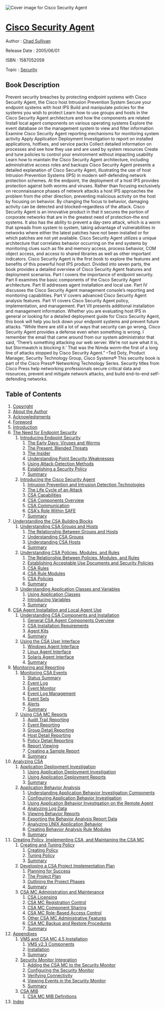 ![Cover image for Cisco Security Agent](https://imgdetail.ebookreading.net/cover/cover/security/EB1587052059.jpg)

[Cisco Security Agent](https://ebookreading.net/view/book/Cisco+Security+Agent-EB1587052059_1.html "Cisco Security Agent")
====================================================================================================================

Author : [Chad Sullivan](https://ebookreading.net/search/author/Chad+Sullivan)

Release Date : 2005/06/01

ISBN : 1587052059

Topic : [Security](https://ebookreading.net/search/category/security)

Book Description
-----------------

Prevent security breaches by protecting endpoint systems with Cisco Security Agent, the Cisco host Intrusion Prevention System
Secure your endpoint systems with host IPS
Build and manipulate policies for the systems you wish to protect
Learn how to use groups and hosts in the Cisco Security Agent architecture and how the components are related
Install local agent components on various operating systems
Explore the event database on the management system to view and filter information
Examine Cisco Security Agent reporting mechanisms for monitoring system activity
Apply Application Deployment Investigation to report on installed applications, hotfixes, and service packs
Collect detailed information on processes and see how they use and are used by system resources
Create and tune policies to control your environment without impacting usability
Learn how to maintain the Cisco Security Agent architecture, including administrative access roles and backups
Cisco Security Agent presents a detailed explanation of Cisco Security Agent, illustrating the use of host Intrusion Prevention Systems (IPS) in modern self-defending network protection schemes. At the endpoint, the deployment of a host IPS provides protection against both worms and viruses. Rather than focusing exclusively on reconnaissance phases of network attacks a host IPS approaches the problem from the other direction, preventing malicious activity on the host by focusing on behavior. By changing the focus to behavior, damaging activity can be detected and blocked–regardless of the attack.
Cisco Security Agent is an innovative product in that it secures the portion of corporate networks that are in the greatest need of protection–the end systems. It also has the ability to prevent a day-zero attack, which is a worm that spreads from system to system, taking advantage of vulnerabilities in networks where either the latest patches have not been installed or for which patches are not yet available. Cisco Security Agent utilizes a unique architecture that correlates behavior occurring on the end systems by monitoring clues such as file and memory access, process behavior, COM object access, and access to shared libraries as well as other important indicators.
Cisco Security Agent is the first book to explore the features and benefits of this powerful host IPS product. Divided into seven parts, the book provides a detailed overview of Cisco Security Agent features and deployment scenarios. Part I covers the importance of endpoint security. Part II examines the basic components of the Cisco Security Agent architecture. Part III addresses agent installation and local use. Part IV discusses the Cisco Security Agent management console’s reporting and monitoring capabilities. Part V covers advanced Cisco Security Agent analysis features. Part VI covers Cisco Security Agent policy, implementation, and management. Part VII presents additional installation and management information.
Whether you are evaluating host IPS in general or looking for a detailed deployment guide for Cisco Security Agent, this book will help you lock down your endpoint systems and prevent future attacks.
“While there are still a lot of ways that security can go wrong, Cisco Security Agent provides a defense even when something is wrong. I remember the email that came around from our system administrator that said, ‘There’s something attacking our web server. We’re not sure what it is, but Stormwatch is blocking it.’ That was the Nimda worm–the first of a long line of attacks stopped by Cisco Security Agent.”
–Ted Doty, Product Manager, Security Technology Group, Cisco Systems®
This security book is part of the Cisco Press® Networking Technology Series. Security titles from Cisco Press help networking professionals secure critical data and resources, prevent and mitigate network attacks, and build end-to-end self-defending networks.
              
Table of Contents
-----------------

1. [Copyright](https://ebookreading.net/view/book/Cisco+Security+Agent-EB1587052059_1.html)
1. [About the Author](https://ebookreading.net/view/book/Cisco+Security+Agent-EB1587052059_2.html)
1. [Acknowledgments](https://ebookreading.net/view/book/Cisco+Security+Agent-EB1587052059_3.html)
1. [Foreword](https://ebookreading.net/view/book/Cisco+Security+Agent-EB1587052059_4.html)
1. [Introduction](https://ebookreading.net/view/book/Cisco+Security+Agent-EB1587052059_5.html)
1. [The Need for Endpoint Security](https://ebookreading.net/view/book/Cisco+Security+Agent-EB1587052059_6.html)
    1. [Introducing Endpoint Security](https://ebookreading.net/view/book/Cisco+Security+Agent-EB1587052059_7.html)
        1. [The Early Days: Viruses and Worms](https://ebookreading.net/view/book/Cisco+Security+Agent-EB1587052059_8.html)
        1. [The Present: Blended Threats](https://ebookreading.net/view/book/Cisco+Security+Agent-EB1587052059_9.html)
        1. [The Insider](https://ebookreading.net/view/book/Cisco+Security+Agent-EB1587052059_10.html)
        1. [Understanding Point Security Weaknesses](https://ebookreading.net/view/book/Cisco+Security+Agent-EB1587052059_11.html)
        1. [Using Attack-Detection Methods](https://ebookreading.net/view/book/Cisco+Security+Agent-EB1587052059_12.html)
        1. [Establishing a Security Policy](https://ebookreading.net/view/book/Cisco+Security+Agent-EB1587052059_13.html)
        1. [Summary](https://ebookreading.net/view/book/Cisco+Security+Agent-EB1587052059_14.html)
    1. [Introducing the Cisco Security Agent](https://ebookreading.net/view/book/Cisco+Security+Agent-EB1587052059_15.html)
        1. [Intrusion Prevention and Intrusion Detection Technologies](https://ebookreading.net/view/book/Cisco+Security+Agent-EB1587052059_16.html)
        1. [The Life Cycle of an Attack](https://ebookreading.net/view/book/Cisco+Security+Agent-EB1587052059_17.html)
        1. [CSA Capabilities](https://ebookreading.net/view/book/Cisco+Security+Agent-EB1587052059_18.html)
        1. [CSA Components Overview](https://ebookreading.net/view/book/Cisco+Security+Agent-EB1587052059_19.html)
        1. [CSA Communication](https://ebookreading.net/view/book/Cisco+Security+Agent-EB1587052059_20.html)
        1. [CSA&#39;s Role Within SAFE](https://ebookreading.net/view/book/Cisco+Security+Agent-EB1587052059_21.html)
        1. [Summary](https://ebookreading.net/view/book/Cisco+Security+Agent-EB1587052059_22.html)
1. [Understanding the CSA Building Blocks](https://ebookreading.net/view/book/Cisco+Security+Agent-EB1587052059_23.html)
    1. [Understanding CSA Groups and Hosts](https://ebookreading.net/view/book/Cisco+Security+Agent-EB1587052059_24.html)
        1. [The Relationship Between Groups and Hosts](https://ebookreading.net/view/book/Cisco+Security+Agent-EB1587052059_25.html)
        1. [Understanding CSA Groups](https://ebookreading.net/view/book/Cisco+Security+Agent-EB1587052059_26.html)
        1. [Understanding CSA Hosts](https://ebookreading.net/view/book/Cisco+Security+Agent-EB1587052059_27.html)
        1. [Summary](https://ebookreading.net/view/book/Cisco+Security+Agent-EB1587052059_28.html)
    1. [Understanding CSA Policies, Modules, and Rules](https://ebookreading.net/view/book/Cisco+Security+Agent-EB1587052059_29.html)
        1. [The Relationship Between Policies, Modules, and Rules](https://ebookreading.net/view/book/Cisco+Security+Agent-EB1587052059_30.html)
        1. [Establishing Acceptable Use Documents and Security Policies](https://ebookreading.net/view/book/Cisco+Security+Agent-EB1587052059_31.html)
        1. [CSA Rules](https://ebookreading.net/view/book/Cisco+Security+Agent-EB1587052059_32.html)
        1. [CSA Rule Modules](https://ebookreading.net/view/book/Cisco+Security+Agent-EB1587052059_33.html)
        1. [CSA Policies](https://ebookreading.net/view/book/Cisco+Security+Agent-EB1587052059_34.html)
        1. [Summary](https://ebookreading.net/view/book/Cisco+Security+Agent-EB1587052059_36.html)
    1. [Understanding Application Classes and Variables](https://ebookreading.net/view/book/Cisco+Security+Agent-EB1587052059_37.html)
        1. [Using Application Classes](https://ebookreading.net/view/book/Cisco+Security+Agent-EB1587052059_38.html)
        1. [Introducing Variables](https://ebookreading.net/view/book/Cisco+Security+Agent-EB1587052059_0.html)
        1. [Summary](https://ebookreading.net/view/book/Cisco+Security+Agent-EB1587052059_40.html)
1. [CSA Agent Installation and Local Agent Use](https://ebookreading.net/view/book/Cisco+Security+Agent-EB1587052059_41.html)
    1. [Understanding CSA Components and Installation](https://ebookreading.net/view/book/Cisco+Security+Agent-EB1587052059_42.html)
        1. [General CSA Agent Components Overview](https://ebookreading.net/view/book/Cisco+Security+Agent-EB1587052059_43.html)
        1. [CSA Installation Requirements](https://ebookreading.net/view/book/Cisco+Security+Agent-EB1587052059_44.html)
        1. [Agent Kits](https://ebookreading.net/view/book/Cisco+Security+Agent-EB1587052059_45.html)
        1. [Summary](https://ebookreading.net/view/book/Cisco+Security+Agent-EB1587052059_46.html)
    1. [Using the CSA User Interface](https://ebookreading.net/view/book/Cisco+Security+Agent-EB1587052059_47.html)
        1. [Windows Agent Interface](https://ebookreading.net/view/book/Cisco+Security+Agent-EB1587052059_0.html)
        1. [Linux Agent Interface](https://ebookreading.net/view/book/Cisco+Security+Agent-EB1587052059_49.html)
        1. [Solaris Agent Interface](https://ebookreading.net/view/book/Cisco+Security+Agent-EB1587052059_50.html)
        1. [Summary](https://ebookreading.net/view/book/Cisco+Security+Agent-EB1587052059_0.html)
1. [Monitoring and Reporting](https://ebookreading.net/view/book/Cisco+Security+Agent-EB1587052059_51.html)
    1. [Monitoring CSA Events](https://ebookreading.net/view/book/Cisco+Security+Agent-EB1587052059_52.html)
        1. [Status Summary](https://ebookreading.net/view/book/Cisco+Security+Agent-EB1587052059_53.html)
        1. [Event Log](https://ebookreading.net/view/book/Cisco+Security+Agent-EB1587052059_55.html)
        1. [Event Monitor](https://ebookreading.net/view/book/Cisco+Security+Agent-EB1587052059_56.html)
        1. [Event Log Management](https://ebookreading.net/view/book/Cisco+Security+Agent-EB1587052059_57.html)
        1. [Event Sets](https://ebookreading.net/view/book/Cisco+Security+Agent-EB1587052059_58.html)
        1. [Alerts](https://ebookreading.net/view/book/Cisco+Security+Agent-EB1587052059_0.html)
        1. [Summary](https://ebookreading.net/view/book/Cisco+Security+Agent-EB1587052059_60.html)
    1. [Using CSA MC Reports](https://ebookreading.net/view/book/Cisco+Security+Agent-EB1587052059_0.html)
        1. [Audit Trail Reporting](https://ebookreading.net/view/book/Cisco+Security+Agent-EB1587052059_61.html)
        1. [Event Reporting](https://ebookreading.net/view/book/Cisco+Security+Agent-EB1587052059_63.html)
        1. [Group Detail Reporting](https://ebookreading.net/view/book/Cisco+Security+Agent-EB1587052059_0.html)
        1. [Host Detail Reporting](https://ebookreading.net/view/book/Cisco+Security+Agent-EB1587052059_64.html)
        1. [Policy Detail Reporting](https://ebookreading.net/view/book/Cisco+Security+Agent-EB1587052059_65.html)
        1. [Report Viewing](https://ebookreading.net/view/book/Cisco+Security+Agent-EB1587052059_66.html)
        1. [Creating a Sample Report](https://ebookreading.net/view/book/Cisco+Security+Agent-EB1587052059_67.html)
        1. [Summary](https://ebookreading.net/view/book/Cisco+Security+Agent-EB1587052059_68.html)
1. [Analyzing CSA](https://ebookreading.net/view/book/Cisco+Security+Agent-EB1587052059_69.html)
    1. [Application Deployment Investigation](https://ebookreading.net/view/book/Cisco+Security+Agent-EB1587052059_70.html)
        1. [Using Application Deployment Investigation](https://ebookreading.net/view/book/Cisco+Security+Agent-EB1587052059_71.html)
        1. [Using Application Deployment Reports](https://ebookreading.net/view/book/Cisco+Security+Agent-EB1587052059_72.html)
        1. [Summary](https://ebookreading.net/view/book/Cisco+Security+Agent-EB1587052059_73.html)
    1. [Application Behavior Analysis](https://ebookreading.net/view/book/Cisco+Security+Agent-EB1587052059_74.html)
        1. [Understanding Application Behavior Investigation Components](https://ebookreading.net/view/book/Cisco+Security+Agent-EB1587052059_75.html)
        1. [Configuring Application Behavior Investigation](https://ebookreading.net/view/book/Cisco+Security+Agent-EB1587052059_76.html)
        1. [Using Application Behavior Investigation on the Remote Agent](https://ebookreading.net/view/book/Cisco+Security+Agent-EB1587052059_77.html)
        1. [Analyzing Log Data](https://ebookreading.net/view/book/Cisco+Security+Agent-EB1587052059_78.html)
        1. [Viewing Behavior Reports](https://ebookreading.net/view/book/Cisco+Security+Agent-EB1587052059_79.html)
        1. [Exporting the Behavior Analysis Report Data](https://ebookreading.net/view/book/Cisco+Security+Agent-EB1587052059_80.html)
        1. [Analyzing UNIX Application Behavior](https://ebookreading.net/view/book/Cisco+Security+Agent-EB1587052059_81.html)
        1. [Creating Behavior Analysis Rule Modules](https://ebookreading.net/view/book/Cisco+Security+Agent-EB1587052059_82.html)
        1. [Summary](https://ebookreading.net/view/book/Cisco+Security+Agent-EB1587052059_83.html)
1. [Creating Policy, Implementing CSA, and Maintaining the CSA MC](https://ebookreading.net/view/book/Cisco+Security+Agent-EB1587052059_84.html)
    1. [Creating and Tuning Policy](https://ebookreading.net/view/book/Cisco+Security+Agent-EB1587052059_85.html)
        1. [Creating Policy](https://ebookreading.net/view/book/Cisco+Security+Agent-EB1587052059_87.html)
        1. [Tuning Policy](https://ebookreading.net/view/book/Cisco+Security+Agent-EB1587052059_88.html)
        1. [Summary](https://ebookreading.net/view/book/Cisco+Security+Agent-EB1587052059_89.html)
    1. [Developing a CSA Project Implementation Plan](https://ebookreading.net/view/book/Cisco+Security+Agent-EB1587052059_90.html)
        1. [Planning for Success](https://ebookreading.net/view/book/Cisco+Security+Agent-EB1587052059_91.html)
        1. [The Project Plan](https://ebookreading.net/view/book/Cisco+Security+Agent-EB1587052059_92.html)
        1. [Outlining the Project Phases](https://ebookreading.net/view/book/Cisco+Security+Agent-EB1587052059_93.html)
        1. [Summary](https://ebookreading.net/view/book/Cisco+Security+Agent-EB1587052059_94.html)
    1. [CSA MC Administration and Maintenance](https://ebookreading.net/view/book/Cisco+Security+Agent-EB1587052059_95.html)
        1. [CSA Licensing](https://ebookreading.net/view/book/Cisco+Security+Agent-EB1587052059_96.html)
        1. [CSA MC Registration Control](https://ebookreading.net/view/book/Cisco+Security+Agent-EB1587052059_97.html)
        1. [CSA MC Component Sharing](https://ebookreading.net/view/book/Cisco+Security+Agent-EB1587052059_98.html)
        1. [CSA MC Role-Based Access Control](https://ebookreading.net/view/book/Cisco+Security+Agent-EB1587052059_99.html)
        1. [Other CSA MC Administrative Features](https://ebookreading.net/view/book/Cisco+Security+Agent-EB1587052059_0.html)
        1. [CSA MC Backup and Restore Procedures](https://ebookreading.net/view/book/Cisco+Security+Agent-EB1587052059_100.html)
        1. [Summary](https://ebookreading.net/view/book/Cisco+Security+Agent-EB1587052059_101.html)
1. [Appendixes](https://ebookreading.net/view/book/Cisco+Security+Agent-EB1587052059_102.html)
    1. [VMS and CSA MC 4.5 Installation](https://ebookreading.net/view/book/Cisco+Security+Agent-EB1587052059_103.html)
        1. [VMS v2.3 Components](https://ebookreading.net/view/book/Cisco+Security+Agent-EB1587052059_104.html)
        1. [Installation](https://ebookreading.net/view/book/Cisco+Security+Agent-EB1587052059_105.html)
        1. [Summary](https://ebookreading.net/view/book/Cisco+Security+Agent-EB1587052059_106.html)
    1. [Security Monitor Integration](https://ebookreading.net/view/book/Cisco+Security+Agent-EB1587052059_107.html)
        1. [Adding the CSA MC to the Security Monitor](https://ebookreading.net/view/book/Cisco+Security+Agent-EB1587052059_108.html)
        1. [Configuring the Security Monitor](https://ebookreading.net/view/book/Cisco+Security+Agent-EB1587052059_109.html)
        1. [Verifying Connectivity](https://ebookreading.net/view/book/Cisco+Security+Agent-EB1587052059_110.html)
        1. [Viewing Events in the Security Monitor](https://ebookreading.net/view/book/Cisco+Security+Agent-EB1587052059_111.html)
        1. [Summary](https://ebookreading.net/view/book/Cisco+Security+Agent-EB1587052059_112.html)
    1. [CSA MIB](https://ebookreading.net/view/book/Cisco+Security+Agent-EB1587052059_113.html)
        1. [CSA MC MIB Definitions](https://ebookreading.net/view/book/Cisco+Security+Agent-EB1587052059_114.html)
1. [Index](https://ebookreading.net/view/book/Cisco+Security+Agent-EB1587052059_115.html)

